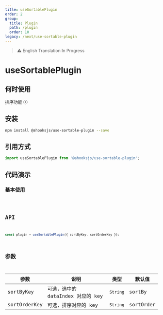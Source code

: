 ```yaml
---
title: useSortablePlugin
order: 2
group:
  title: Plugin
  path: /plugin
  order: 10
legacy: /next/use-sortable-plugin
---
```


> ⚠️ English Translation In Progress

# useSortablePlugin

## 何时使用

排序功能 ⓢ

## 安装

```sh
npm install @ahooksjs/use-sortable-plugin --save
```

## 引用方式

```js
import useSortablePlugin from '@ahooksjs/use-sortable-plugin';
```

## 代码演示

### 基本使用

<code src="./demo/default.tsx" />

## API

```js
const plugin = useSortablePlugin({ sortByKey, sortOrderKey });
```

## 参数

| 参数         | 说明                              | 类型     | 默认值    |
| ------------ | --------------------------------- | -------- | --------- |
| sortByKey    | 可选，选中的 dataIndex 对应的 key | `String` | sortBy    |
| sortOrderKey | 可选，排序对应的 key              | `String` | sortOrder |
